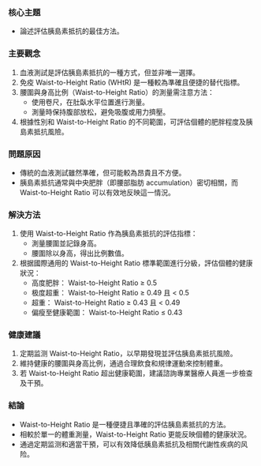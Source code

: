 ### 核心主題
- 論述評估胰島素抵抗的最佳方法。

### 主要觀念
1. 血液測試是評估胰島素抵抗的一種方式，但並非唯一選擇。
2. 免疫 Waist-to-Height Ratio (WHtR) 是一種較為準確且便捷的替代指標。
3. 腰圍與身高比例（Waist-to-Height Ratio）的測量需注意方法：
   - 使用卷尺，在肚臥水平位置進行測量。
   - 測量時保持腹部放松，避免吸腹或用力擠壓。
4. 根據性別和 Waist-to-Height Ratio 的不同範圍，可評估個體的肥胖程度及胰島素抵抗風險。

### 問題原因
- 傳統的血液測試雖然準確，但可能較為昂貴且不方便。
- 胰島素抵抗通常與中央肥胖（即腰部脂肪 accumulation）密切相關，而 Waist-to-Height Ratio 可以有效地反映這一情況。

### 解決方法
1. 使用 Waist-to-Height Ratio 作為胰島素抵抗的評估指標：
   - 測量腰圍並記錄身高。
   - 腰圍除以身高，得出比例數值。
2. 根据國際通用的 Waist-to-Height Ratio 標準範圍進行分級，評估個體的健康狀況：
   - 高度肥胖： Waist-to-Height Ratio ≥ 0.5
   - 极度超重： Waist-to-Height Ratio ≥ 0.49 且 < 0.5
   - 超重： Waist-to-Height Ratio ≥ 0.43 且 < 0.49
   - 偏瘦至健康範圍： Waist-to-Height Ratio ≤ 0.43

### 健康建議
1. 定期监测 Waist-to-Height Ratio，以早期發現並評估胰島素抵抗風險。
2. 維持健康的腰圍與身高比例，通過合理飲食和規律運動來控制體重。
3. 若 Waist-to-Height Ratio 超出健康範圍，建議諮詢專業醫療人員進一步檢查及干預。

### 結論
- Waist-to-Height Ratio 是一種便捷且準確的評估胰島素抵抗的方法。
- 相較於單一的體重測量，Waist-to-Height Ratio 更能反映個體的健康狀況。
- 通過定期监测和適當干預，可以有效降低胰島素抵抗及相關代謝性疾病的风险。